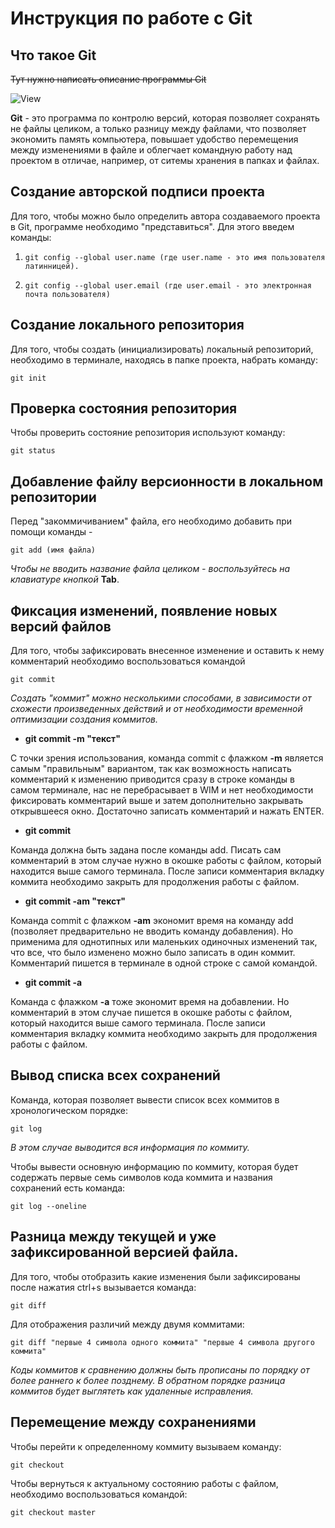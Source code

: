 # **Инструкция по работе с Git**

## Что такое Git

~~Тут нужно написать описание программы Git~~

![View](images/photo.jpg)

**Git** - это программа по контролю версий, которая позволяет сохранять не файлы целиком, а только разницу между файлами, что позволяет экономить память компьютера, повышает удобство перемещения между изменениями в файле и облегчает командную работу над проектом в отличае, например, от ситемы хранения в папках и файлах.

 ## Создание авторской подписи проекта

 Для того, чтобы можно было определить автора создаваемого проекта в Git, программе необходимо "представиться". Для этого введем команды:
 
 1.     git config --global user.name (где user.name - это имя пользователя латинницей).
 2.     git config --global user.email (где user.email - это электронная почта пользователя)

## Создание локального репозитория

Для того, чтобы создать (инициализировать) локальный репозиторий, необходимо в терминале, находясь в папке проекта, набрать команду:

    git init

## Проверка состояния репозитория

Чтобы проверить состояние репозитория используют команду:

    git status

## Добавление файлу версионности в локальном репозитории

Перед "закоммичиванием" файла, его необходимо добавить при помощи команды - 

    git add (имя файла)

*Чтобы не вводить название файла целиком - воспользуйтесь на клавиатуре кнопкой*
**Tab**.

## Фиксация изменений, появление новых версий файлов

Для того, чтобы зафиксировать внесенное изменение и оставить к нему комментарий необходимо воспользоваться командой

    git commit

*Создать "коммит" можно несколькими способами, в зависимости от схожести произведенных действий и от необходимости временной оптимизации создания коммитов.* 

* **git commit -m "текст"**

С точки зрения использования, команда commit c флажком **-m** является самым "правильным" вариантом, так как возможность написать комментарий к изменению приводится сразу в строке команды в самом терминале, нас не перебрасывает в WIM и нет необходимости фиксировать комментарий выше и затем дополнительно закрывать открывшееся окно. Достаточно записать комментарий и нажать ENTER.

* **git commit**

Команда должна быть задана после команды add. Писать сам комментарий в этом случае нужно в окошке работы с файлом, который находится выше самого терминала. После записи комментария вкладку коммита необходимо закрыть для продолжения работы с файлом.

* **git commit -am "текст"**

Команда commit c флажком **-am** экономит время на команду add (позволяет предварительно не вводить команду добавления). Но применима для однотипных или маленьких одиночных изменений так, что все, что было изменено можно было записать в один коммит. Комментарий пишется в терминале в одной строке с самой командой.

* **git commit -a**

Команда с флажком **-а** тоже экономит время на добавлении. Но комментарий в этом случае пишется в окошке работы с файлом, который находится выше самого терминала. После записи комментария вкладку коммита необходимо закрыть для продолжения работы с файлом.

## Вывод списка всех сохранений 

Команда, которая позволяет вывести список всех коммитов в хронологическом порядке:

    git log

*В этом случае выводится вся информация по коммиту.*

Чтобы вывести основную информацию по коммиту, которая будет содержать первые семь символов кода коммита и названия сохранений есть команда:

    git log --oneline

## Разница между текущей и уже зафиксированной версией файла.

Для того, чтобы отобразить какие изменения были зафиксированы после нажатия ctrl+s вызывается команда:

    git diff

Для отображения различий между двумя коммитами:

    git diff "первые 4 символа одного коммита" "первые 4 символа другого коммита" 

*Коды коммитов к сравнению должны быть прописаны по порядку от более раннего к более позднему. В обратном порядке разница коммитов будет выглятеть как удаленные исправления.* 

## Перемещение между сохранениями

Чтобы перейти к определенному коммиту вызываем команду:

    git checkout

Чтобы вернуться к актуальному состоянию работы с файлом, необходимо воспользоваться командой:

    git checkout master